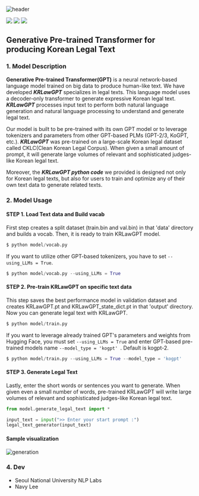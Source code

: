 ![header](https://capsule-render.vercel.app/api?type=transparent&color=gradient&height=300&section=header&text=%20KRLawGPT%20&fontColor=317589&textBg=true&fontSize=100)

<img src="https://img.shields.io/badge/GPT-3776AB?style=flat-square&logo=Gitee&logoColor=white"/> <img src="https://img.shields.io/badge/Python-3776AB?style=flat-square&logo=Python&logoColor=white"/> <img src="https://img.shields.io/badge/Colab-3776AB?style=flat-square&logo=Google Colab&logoColor=white"/> 

## Generative Pre-trained Transformer for producing Korean Legal Text

### 1. Model Description

 **Generative Pre-trained Transformer(GPT)** is a neural network-based language model trained on big data to produce human-like text. We have developed ***KRLawGPT*** specializes in legal texts. This language model uses a decoder-only transformer to generate expressive Korean legal text. ***KRLawGPT*** processes input text to perform both natural language generation and natural language processing to understand and generate legal text. 
 
  Our model is built to be pre-trained with its own GPT model or to leverage tokenizers and parameters from other GPT-based PLMs (GPT-2/3, KoGPT, etc.).
 ***KRLawGPT*** was pre-trained on a large-scale Korean legal dataset called CKLC(Clean Korean Legal Corpus). When given a small amount of prompt, it will generate large volumes of relevant and sophisticated judges-like Korean legal text.
 
 Moreover, the ***KRLawGPT python code*** we provided is designed not only for Korean legal texts, but also for users to train and optimize any of their own text data to generate related texts.


### 2. Model Usage


#### STEP 1. Load Text data and Build vacab

First step creates a split dataset (train.bin and val.bin) in that 'data' directory and builds a vocab. Then, it is ready to train KRLawGPT model.
```python
$ python model/vocab.py
```

If you want to utilize other GPT-based tokenizers, you have to set ```--using_LLMs = True```.
```python
$ python model/vocab.py --using_LLMs = True
```


#### STEP 2. Pre-train KRLawGPT on specific text data

This step saves the best performance model in validation dataset and creates KRLawGPT.pt and KRLawGPT_state_dict.pt in that 'output' directory. Now you can generate legal text with KRLawGPT.
```python
$ python model/train.py
```
If you want to leverage already trained GPT's parameters and weights from Hugging Face, you must set ```--using_LLMs = True``` and enter GPT-based pre-trained models name ```--model_type = 'kogpt' ```. Default is kogpt-2.
```python
$ python model/train.py --using_LLMs = True --model_type = 'kogpt'
```


#### STEP 3. Generate Legal Text

Lastly, enter the short words or sentences you want to generate. When given even a small number of words, pre-trained KRLawGPT will write large volumes of relevant and sophisticated judges-like Korean legal text.
```python
from model.generate_legal_text import *

input_text = input(">> Enter your start prompt :")
legal_text_generator(input_text)
```

#### Sample visualization

![generation](https://user-images.githubusercontent.com/105137667/231640382-a7129aa7-bf06-4b29-b767-f1fc3b42ccb5.gif)

### 4. Dev
- Seoul National University NLP Labs
- Navy Lee
